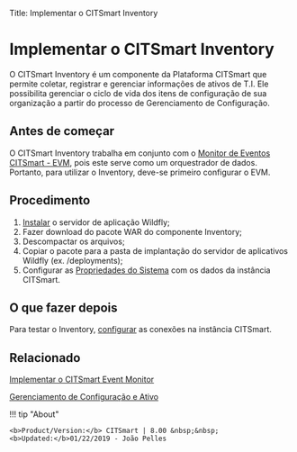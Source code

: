 Title: Implementar o CITSmart Inventory

# Implementar o CITSmart Inventory

O CITSmart Inventory é um componente da Plataforma CITSmart que permite coletar, registrar e gerenciar informações de ativos de T.I. Ele possibilita gerenciar o ciclo de vida dos itens de configuração de sua organização a partir do processo de Gerenciamento de Configuração.  

Antes de começar
------------

O CITSmart Inventory trabalha em conjunto com o [Monitor de Eventos CITSmart - EVM][1], pois este serve como um orquestrador de dados. Portanto, para utilizar o Inventory, deve-se primeiro configurar o EVM.


## Procedimento

1. [Instalar][1] o servidor de aplicação Wildfly;
2. Fazer download do pacote WAR do componente Inventory;  
3. Descompactar os arquivos;  
4. Copiar o pacote para a pasta de implantação do servidor de aplicativos Wildfly (ex. /deployments);  
5. Configurar as [Propriedades do Sistema][2] com os dados da instância CITSmart.

## O que fazer depois  

Para testar o Inventory, [configurar][3] as conexões na instância CITSmart.

## Relacionado

[Implementar o CITSmart Event Monitor][4]

[Gerenciamento de Configuração e Ativo][5]


[1]:/pt-br/citsmart-platform-8/get-started/installation-and-upgrade/perform-installation.html
[2]:/pt-br/citsmart-platform-8/get-started/installation-and-upgrade/perform-installation.html#configuracao-do-system-properties
[3]:/pt-br/citsmart-platform-8/processes/event/configuration/set-inventory-connection.html
[4]:/pt-br/citsmart-platform-8/additional-features/add-ons/event-monitor.html
[5]:/pt-br/citsmart-platform-8/processes/configuration/overview.html



!!! tip "About"

    <b>Product/Version:</b> CITSmart | 8.00 &nbsp;&nbsp;
    <b>Updated:</b>01/22/2019 - João Pelles  
	
